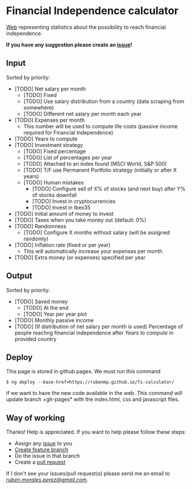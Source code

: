 # Financial Independence calculator

[Web](https://rubenmp.github.io/fi-calculator/) representing statistics about the possibility to reach financial independence.

**If you have any suggestion please create an [issue](https://github.com/Rubenmp/fi-calculator/issues)!**

## Input
Sorted by priority:

- [TODO] Net salary per month
  - [TODO] Fixed
  - [TODO] Use salary distribution from a country (data scraping from somewhere)
  - [TODO] Different net salary per month each year
- [TODO] Expenses per month
  - This number will be used to compute life costs (passive income required for Financial Independence)
- [TODO] Years to compute
- [TODO] Investment strategy
  - [TODO] Fixed percentage 
  - [TODO] List of percentages per year
  - [TODO] Attached to an index found (MSCI World, S&P 500)
  - [TODO] T/F use Permanent Portfolio strategy (initially or after X years)
  - [TODO] Human mistakes
    - [TODO] Configure sell of X% of stocks (and next buy) after Y% of stocks downfall
    - [TODO] Invest in cryptocurrencies
    - [TODO] Invest in Ibex35
- [TODO] Initial amount of money to invest
- [TODO] Taxes when you take money out (default: 0%)
- [TODO] Randomness
  - [TODO] Configure X months without salary (will be assigned randomly)
- [TODO] Inflation rate (fixed or per year)
  - This will automatically increase your expenses per month
- [TODO] Extra money (or expenses) specified per year


## Output
Sorted by priority:

- [TODO] Saved money
  - [TODO] At the end
  - [TODO] Year per year plot
- [TODO] Monthly passive income
- [TODO] (If distribution of net salary per month is used) Percentage of people reachng financial independence after *Years to compute* in provided country


## Deploy
This page is stored in github pages. We must run this command
```
$ ng deploy --base-href=https://rubenmp.github.io/fi-calculator/
```
if we want to have the new code available in the web. This command will update branch +gh-pages* with the index.html, css and javascript files.


## Way of working
Thanks! Help is appreciated. If you want to help please follow these steps:
- Assign any [issue](https://github.com/Rubenmp/fi-calculator/issues) to you
- [Create feature branch](https://git-scm.com/book/en/v2/Git-Branching-Basic-Branching-and-Merging)
- Do the issue in that branch
- Create a [pull request](https://github.com/Rubenmp/fi-calculator/pulls)

If I don't see your issues/pull request(s) please send me an email to *ruben.morales.perez@gmail.com*.


